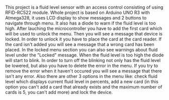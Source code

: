 This project is a fluid level sensor with an access control consisting of using RFID-RC522 module. Whole project is based on Arduino UNO R3 with Atmega328, it uses LCD display to show messages and 2 buttons to navigate through menu. It also has a diode to warn if the fluid level is too high. After lauching the microcontroller you have to add the first card which will be used to unlock the menu. Then you will see a message that device is locked. In order to unlock it you have to place the card at the card reader. If the card isn't added you will see a message that a wrong card has been placed. In the locked menu section you can also see warnings about fluid level under the "Locked" message. When the fluid level is too high the diode will start to blink. In order to turn off the blinking not only has the fluid level be lowered, but also you have to delete the error in the menu. If you try to remove the error when it haven't occured you will see a message that there isn't any error. Also there are other 3 options in the menu like: check fluid level which displays current fluid level in percents, add a new card (in this option you can't add a card that already exists and the maximum number of cards is 5, you can't add more) and lock the device.
